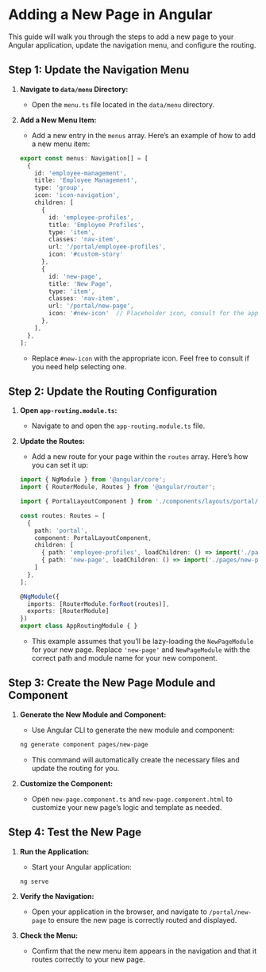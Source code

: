 # Adding a New Page in Angular

This guide will walk you through the steps to add a new page to your Angular application, update the navigation menu, and configure the routing.

## Step 1: Update the Navigation Menu

1. **Navigate to `data/menu` Directory:**
   - Open the `menu.ts` file located in the `data/menu` directory.

2. **Add a New Menu Item:**
   - Add a new entry in the `menus` array. Here’s an example of how to add a new menu item:

   ```typescript
   export const menus: Navigation[] = [
     {
       id: 'employee-management',
       title: 'Employee Management',
       type: 'group',
       icon: 'icon-navigation',
       children: [
         {
           id: 'employee-profiles',
           title: 'Employee Profiles',
           type: 'item',
           classes: 'nav-item',
           url: '/portal/employee-profiles',
           icon: '#custom-story'
         },
         {
           id: 'new-page',
           title: 'New Page',
           type: 'item',
           classes: 'nav-item',
           url: '/portal/new-page',
           icon: '#new-icon'  // Placeholder icon, consult for the appropriate icon
         },
       ],
     },
   ];
   ```

   - Replace `#new-icon` with the appropriate icon. Feel free to consult if you need help selecting one.

## Step 2: Update the Routing Configuration

1. **Open `app-routing.module.ts`:**
   - Navigate to and open the `app-routing.module.ts` file.

2. **Update the Routes:**
   - Add a new route for your page within the `routes` array. Here’s how you can set it up:

   ```typescript
   import { NgModule } from '@angular/core';
   import { RouterModule, Routes } from '@angular/router';

   import { PortalLayoutComponent } from './components/layouts/portal/portal-layout/portal-layout.component';

   const routes: Routes = [
     {
       path: 'portal',
       component: PortalLayoutComponent,
       children: [
         { path: 'employee-profiles', loadChildren: () => import('./pages/employee-profiles/employee-profiles.module').then(m => m.EmployeeProfilesModule) },
         { path: 'new-page', loadChildren: () => import('./pages/new-page/new-page.module').then(m => m.NewPageModule) }, // New Page Route
       ]
     },
   ];

   @NgModule({
     imports: [RouterModule.forRoot(routes)],
     exports: [RouterModule]
   })
   export class AppRoutingModule { }
   ```

   - This example assumes that you’ll be lazy-loading the `NewPageModule` for your new page. Replace `'new-page'` and `NewPageModule` with the correct path and module name for your new component.

## Step 3: Create the New Page Module and Component

1. **Generate the New Module and Component:**
   - Use Angular CLI to generate the new module and component:

   ```bash
   ng generate component pages/new-page
   ```

   - This command will automatically create the necessary files and update the routing for you.

2. **Customize the Component:**
   - Open `new-page.component.ts` and `new-page.component.html` to customize your new page’s logic and template as needed.

## Step 4: Test the New Page

1. **Run the Application:**
   - Start your Angular application:

   ```bash
   ng serve
   ```

2. **Verify the Navigation:**
   - Open your application in the browser, and navigate to `/portal/new-page` to ensure the new page is correctly routed and displayed.

3. **Check the Menu:**
   - Confirm that the new menu item appears in the navigation and that it routes correctly to your new page.